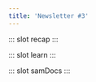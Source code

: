 ```yaml
---
title: 'Newsletter #3'
---
```


::: slot recap
<template>
<NewsLink :tidbit="13" />
<NewsLink :blog="5" />
</template>
:::

::: slot learn
<template>
<NewsLink
  title="CSS Attribute Selector Types"
  url="https://gist.github.com/emmabostian/ed933bc7f9711acdc565f42f1b159407"
  subtext="Emma Bostian"
  external
/>
<NewsLink
  title="Git Command Explorer"
  url="https://gitexplorer.com/"
  subtext="A cool tool to find the git command in plain English"
  external
/>
</template>
:::

::: slot samDocs
<template>
<news-text quote mb>
Education is how we change people's minds
</news-text>
<news-text>
Often when we're junior, we take the words of senior developers as gold. And we see it a lot on social media. People's quick judgement to label things as bad or telling you NOT to do something. And if you question them, they'd remark snarkily " Because I have 20+ years of experience" or "You won't understand" 😳
</news-text>
<news-text mt>
Posturing or using intimidation doesn't help one's case, it just creates confusion and fear. Education is how we change people's minds. We need to explain <strong>WHY</strong>. And let them make the decision. We shouldn't force our way onto someone else. Because we don't understand all their nuances. That's why I always say the best solution is what works best for you. I can only vouch for what works for me. If that resonates, great. But if it doesn't, that's okay too. My goal is to expand your toolkit. So you have all the tools available to choose from. Certain tools work great in certain situations, and some just aren't suitable. At least you have the <strong>choice</strong> to choose.
</news-text>
<news-text mt>
Btw, this is not a venting post 😅 I just want to share my thoughts with all of you. This is the type of senior developer I want to become. Someone who explains <strong>why</strong>, someone who deploys <strong>empathy</strong> towards others, and someone who maintains a <strong>student mindset</strong> to always be humble to learn 🙋🏻‍♀️
</news-text>
<news-text mt>
I want to become a senior developer that others respect because of her kindness and not out of fear. I hope that's something you all aspire too as well 💛
</news-text>
</template>
:::

